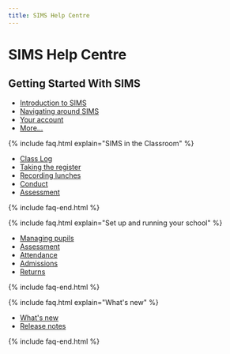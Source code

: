 ```yaml
---
title: SIMS Help Centre
---
```


# SIMS Help Centre

## Getting Started With SIMS

* [Introduction to SIMS](getting-started/welcome-to-sims)
* [Navigating around SIMS](getting-started/navigation)
* [Your account](accounts/)
* [More...](getting-started)

{% include faq.html explain="SIMS in the Classroom" %}

* [Class Log](classteacher/clog/)
* [Taking the register](classteacher/clog/take-register)
* [Recording lunches](classteacher/clog/dinner-register)
* [Conduct](classteacher/clog/conduct)
* [Assessment](assessment/)

{% include faq-end.html  %}

{% include faq.html explain="Set up and running your school" %}

* [Managing pupils](schoolmanagement/pupil/)
* [Assessment](assessment/)
* [Attendance](schoolmanagement/attendance/)
* [Admissions](pupil)
* [Returns](schoolmanagement/census/)

{% include faq-end.html  %}

{% include faq.html explain="What's new" %}

* [What's new](whats-new)
* [Release notes](releasenotes)

{% include faq-end.html  %}